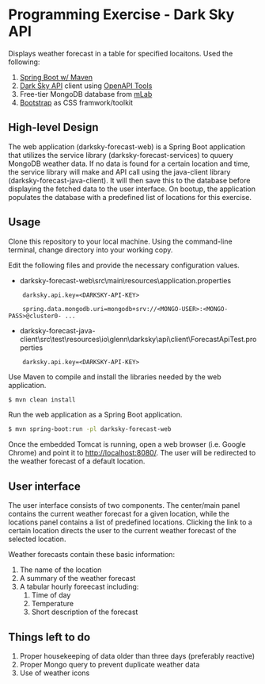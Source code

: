 # Programming Exercise - Dark Sky API

Displays weather forecast in a table for specified locaitons. Used the following:

1. [Spring Boot w/ Maven](https://start.spring.io/)
2. [Dark Sky API](https://darksky.net/) client using [OpenAPI Tools](https://github.com/OpenAPITools)
3. Free-tier MongoDB database from [mLab](https://mlab.com/home)
4. [Bootstrap](https://getbootstrap.com/) as CSS framwork/toolkit

## High-level Design

The web application (darksky-forecast-web) is a Spring Boot application that utilizes the service library (darksky-forecast-services) to quuery MongoDB weather data. If no data is found for a certain location and time, the service library will make and API call using the java-client library (darksky-forecast-java-client). It will then save this to the database before displaying the fetched data to the user interface. On bootup, the application populates the database with a predefined list of locations for this exercise.

## Usage

Clone this repository to your local machine. Using the command-line terminal, change directory into your working copy.

Edit the following files and provide the necessary configuration values.

* darksky-forecast-web\src\main\resources\application.properties

```
    darksky.api.key=<DARKSKY-API-KEY>

    spring.data.mongodb.uri=mongodb+srv://<MONGO-USER>:<MONGO-PASS>@cluster0- ...
```

* darksky-forecast-java-client\src\test\resources\io\glenn\darksky\api\client\ForecastApiTest.properties

```
    darksky.api.key=<DARKSKY-API-KEY>
```

Use Maven to compile and install the libraries needed by the web application.

```sh
$ mvn clean install
```

Run the web application as a Spring Boot application.

```sh
$ mvn spring-boot:run -pl darksky-forecast-web
```

Once the embedded Tomcat is running, open a web browser (i.e. Google Chrome) and point it to <a href="http://localhost:8080/">http://localhost:8080/</a>. The user will be redirected to the weather forecast of a default location.

## User interface

The user interface consists of two components. The center/main panel contains the current weather forecast for a given location, while the locations panel contains a list of predefined locations. Clicking the link to a certain location directs the user to the current weather forecast of the selected location.

Weather forecasts contain these basic information:

1. The name of the location
2. A summary of the weather forecast
3. A tabular hourly foreecast including:
   1. Time of day
   2. Temperature
   3. Short description of the forecast

## Things left to do

1. Proper housekeeping of data older than three days (preferably reactive)
2. Proper Mongo query to prevent duplicate weather data
3. Use of weather icons
